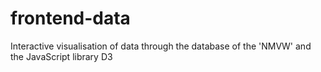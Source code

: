 # frontend-data

Interactive visualisation of data through the database of the 'NMVW' and the JavaScript library D3

